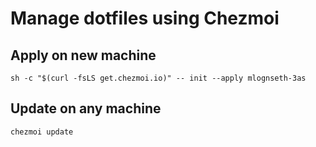 # Manage dotfiles using Chezmoi

## Apply on new machine

`sh -c "$(curl -fsLS get.chezmoi.io)" -- init --apply mlognseth-3as`

## Update on any machine

`chezmoi update`
